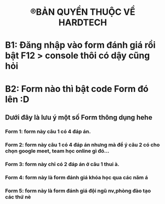 <!DOCTYPE html>
<html lang="vi">
<head>
    <meta charset="UTF-8">
</head>
<body>
    <center><strong><h1>&#174;BẢN QUYỀN THUỘC VỀ HARDTECH</h1></strong></center>
    <div class="boderexam" >
        <h1>B1: Đăng nhập vào form đánh giá rồi bật F12 > console thôi có dậy cũng hỏi</h1>
        <h1>B2: Form nào thì bật code Form đó lên :D</h1>
        <h2>Dưới đây là lưu ý một số Form thông dụng hehe</h2>
        <h3>Form 1: form này câu 1 có 4 đáp án.</h3>
        <h3>Form 2: form này câu 1 có 4 đáp án nhưng mà để ý câu 2 có cho chọn google meet, team học online gì đó...</h3>
        <h3>Form 3: form này chỉ có 2 đáp án ở câu 1 thui à.</h3>
        <h3>Form 4: form này là form đánh giá khóa học qua các năm á</h3>
        <h3>Form 5: form này là form đánh giá đội ngũ nv,phòng đào tạo các thứ nè</h3>
    </div>
</body>
</html>